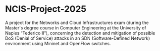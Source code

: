 # NCIS-Project-2025
A project for the Networks and Cloud Infrastructures exam (during the Master's degree course in Computer Engineering at the University of Naples “Federico II”), concerning the detection and mitigation of possible DoS (Denial of Service) attacks in an SDN (Software-Defined Network) environment using Mininet and OpenFlow switches.
